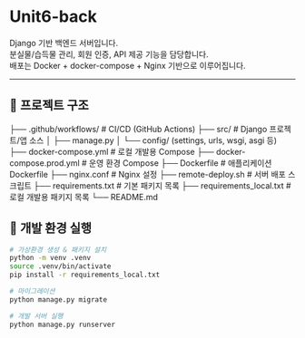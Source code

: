 # Unit6-back

Django 기반 백엔드 서버입니다.  
분실물/습득물 관리, 회원 인증, API 제공 기능을 담당합니다.  
배포는 Docker + docker-compose + Nginx 기반으로 이루어집니다.

---

## 📂 프로젝트 구조

├── .github/workflows/ # CI/CD (GitHub Actions)
├── src/ # Django 프로젝트/앱 소스
│ ├── manage.py
│ └── config/ (settings, urls, wsgi, asgi 등)
├── docker-compose.yml # 로컬 개발용 Compose
├── docker-compose.prod.yml # 운영 환경 Compose
├── Dockerfile # 애플리케이션 Dockerfile
├── nginx.conf # Nginx 설정
├── remote-deploy.sh # 서버 배포 스크립트
├── requirements.txt # 기본 패키지 목록
├── requirements_local.txt # 로컬 개발용 패키지 목록
└── README.md


## 🚀 개발 환경 실행

```bash 
# 가상환경 생성 & 패키지 설치
python -m venv .venv
source .venv/bin/activate
pip install -r requirements_local.txt

# 마이그레이션
python manage.py migrate

# 개발 서버 실행
python manage.py runserver
```